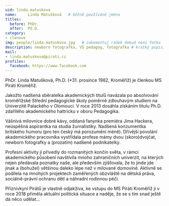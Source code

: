 ```yaml
---
uid: linda.matuskova
name:     Linda Matušková  	# běžně používáné jméno
titles:
  before: PhDr.
  after:  Pd.D.
category:
- clenove
img: people/linda-matuskova.jpg   # zakomentuj radek dokud není fotka
description: newborn fotografka, VŠ pedagog, fotografka # kratký popis, max 160 znaků
mail:
- linda.matuskova@pirati.cz
profiles:
  facebook: https://www.facebook.com
---
```


PhDr. Linda Matušková, Ph.D. (*31. prosince 1982, Kroměříž) je členkou MS Piráti Kroměříž.

Jakožto nadšená sběratelka akademických titulů navázala po absolvování kroměřížské Střední pedagogické školy poměrně zdlouhavým studiem na Univerzitě Palackého v Olomouci. V roce 2013 dosáhla získáním titulu Ph.D. zdařilého akademického hattricku v oboru Pedagogika.

Vášnivá milovnice dobré kávy, oddaná fanynka premiéra Jima Hackera, neúspěšná aspirantka na studia žurnalistiky. Nadšená konzumentka britského humoru (pro ten český má porozumění méně).
Dřívější povolání akademického pracovníka vystřídala profese mámy dvou (skoro)dvojčat, newborn fotografky a (prozatím) nadšené podnikatelky.

Profesní aktivity ji přivedly do rozmanitých končin světa, v rámci akademického působení navštívila mnoho zahraničních univerzit, na kterých nejen předávala poznatky naše, ale především zjišťovala, že to jinde jde jinak a (bohužel) většinou daleko lépe než v milované domovině. Aktivně se podílela na mnohých projektech zaměřených obzvláště na dětská práva, sociálně-právní ochranu dětí a náhradní rodinnou péči.

Příznivkyní Pirátů je vlastně odjakživa, ke vstupu do MS Piráti Kroměříž ji v roce 2018 přiměla aktuální politická situace a naděje, že se s tím snad ještě dá něco udělat...
